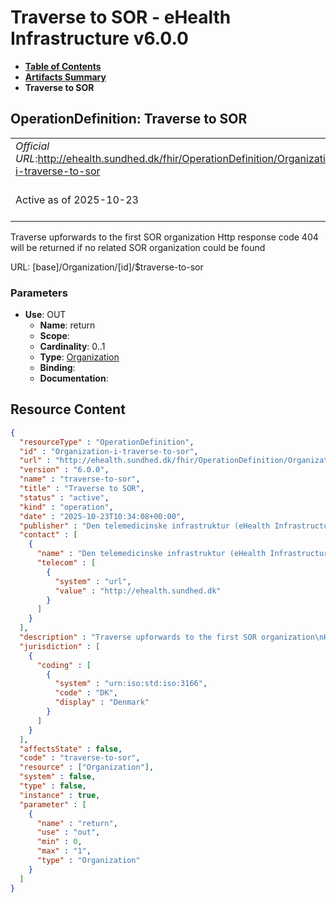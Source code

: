 # Traverse to SOR - eHealth Infrastructure v6.0.0

* [**Table of Contents**](toc.md)
* [**Artifacts Summary**](artifacts.md)
* **Traverse to SOR**

## OperationDefinition: Traverse to SOR 

| | |
| :--- | :--- |
| *Official URL*:http://ehealth.sundhed.dk/fhir/OperationDefinition/Organization-i-traverse-to-sor | *Version*:6.0.0 |
| Active as of 2025-10-23 | *Computable Name*:traverse-to-sor |

 
Traverse upforwards to the first SOR organization Http response code 404 will be returned if no related SOR organization could be found 

URL: [base]/Organization/[id]/$traverse-to-sor

### Parameters

* **Use**: OUT
  * **Name**: return
  * **Scope**: 
  * **Cardinality**: 0..1
  * **Type**: [Organization](http://hl7.org/fhir/R4/organization.html)
  * **Binding**: 
  * **Documentation**: 



## Resource Content

```json
{
  "resourceType" : "OperationDefinition",
  "id" : "Organization-i-traverse-to-sor",
  "url" : "http://ehealth.sundhed.dk/fhir/OperationDefinition/Organization-i-traverse-to-sor",
  "version" : "6.0.0",
  "name" : "traverse-to-sor",
  "title" : "Traverse to SOR",
  "status" : "active",
  "kind" : "operation",
  "date" : "2025-10-23T10:34:08+00:00",
  "publisher" : "Den telemedicinske infrastruktur (eHealth Infrastructure)",
  "contact" : [
    {
      "name" : "Den telemedicinske infrastruktur (eHealth Infrastructure)",
      "telecom" : [
        {
          "system" : "url",
          "value" : "http://ehealth.sundhed.dk"
        }
      ]
    }
  ],
  "description" : "Traverse upforwards to the first SOR organization\nHttp response code 404 will be returned if no related SOR organization could be found",
  "jurisdiction" : [
    {
      "coding" : [
        {
          "system" : "urn:iso:std:iso:3166",
          "code" : "DK",
          "display" : "Denmark"
        }
      ]
    }
  ],
  "affectsState" : false,
  "code" : "traverse-to-sor",
  "resource" : ["Organization"],
  "system" : false,
  "type" : false,
  "instance" : true,
  "parameter" : [
    {
      "name" : "return",
      "use" : "out",
      "min" : 0,
      "max" : "1",
      "type" : "Organization"
    }
  ]
}

```
